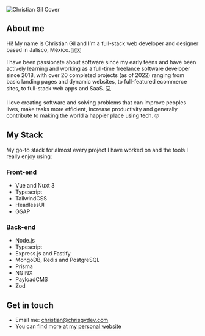 ![Christian Gil Cover](https://user-images.githubusercontent.com/47041342/200656888-891ac6ce-9868-42be-8985-d5a2fe4a7ba1.jpg "Web design and development")

## About me
Hi! My name is Christian Gil and I’m a full-stack web developer and designer based in Jalisco, México. 🇲🇽

I have been passionate about software since my early teens and have been actively learning and working as a full-time freelance software developer since 2018, with over 20 completed projects (as of 2022) ranging from basic landing pages and dynamic websites, to full-featured ecommerce sites, to full-stack web apps and SaaS. 💻

I love creating software and solving problems that can improve peoples lives, make tasks more efficient, increase productivity and generally contribute to making the world a happier place using tech. 🤓

## My Stack
My go-to stack for almost every project I have worked on and the tools I really enjoy using:

### Front-end
- Vue and Nuxt 3
- Typescript
- TailwindCSS
- HeadlessUI
- GSAP

### Back-end
- Node.js
- Typescript
- Express.js and Fastify
- MongoDB, Redis and PostgreSQL
- Prisma
- NGINX
- PayloadCMS
- Zod

## Get in touch
- Email me: [christian@chrisgvdev.com](mailto:christian@chrisgvdev.com)
- You can find more at [my personal website](https://cgvweb.com/en)
